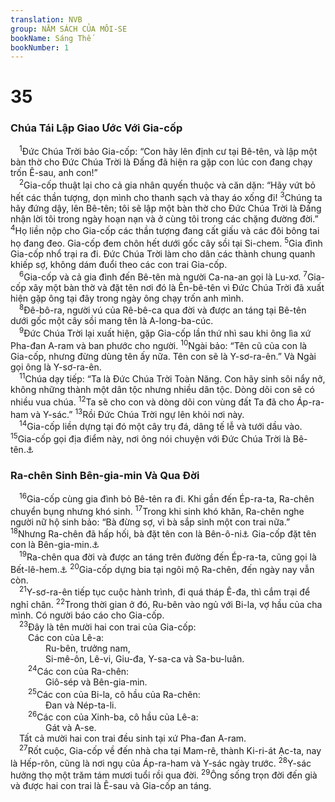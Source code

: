 ```yaml
---
translation: NVB
group: NĂM SÁCH CỦA MÔI-SE
bookName: Sáng Thế 
bookNumber: 1
---
```


<div class="title"><h1>35</h1><h3>Chúa Tái Lập Giao Ước Với Gia-cốp </h3></div>
<span class="verse sa_35_1"> <sup>1</sup>Đức Chúa Trời bảo Gia-cốp: “Con hãy lên định cư tại Bê-tên, và lập một bàn thờ cho Đức Chúa Trời là Đấng đã hiện ra gặp con lúc con đang chạy trốn Ê-sau, anh con!” <br/></span>
<span class="verse sa_35_2"> <sup>2</sup>Gia-cốp thuật lại cho cả gia nhân quyến thuộc và căn dặn: “Hãy vứt bỏ hết các thần tượng, dọn mình cho thanh sạch và thay áo xống đi! </span>
<span class="verse sa_35_3"><sup>3</sup>Chúng ta hãy đứng dậy, lên Bê-tên; tôi sẽ lập một bàn thờ cho Đức Chúa Trời là Đấng nhận lời tôi trong ngày hoạn nạn và ở cùng tôi trong các chặng đường đời.” </span>
<span class="verse sa_35_4"><sup>4</sup>Họ liền nộp cho Gia-cốp các thần tượng đang cất giấu và các đôi bông tai họ đang đeo. Gia-cốp đem chôn hết dưới gốc cây sồi tại Si-chem. </span>
<span class="verse sa_35_5"><sup>5</sup>Gia đình Gia-cốp nhổ trại ra đi. Đức Chúa Trời làm cho dân các thành chung quanh khiếp sợ, không dám đuổi theo các con trai Gia-cốp. <br/></span>
<span class="verse sa_35_6"> <sup>6</sup>Gia-cốp và cả gia đình đến Bê-tên mà người Ca-na-an gọi là Lu-xơ. </span>
<span class="verse sa_35_7"><sup>7</sup>Gia-cốp xây một bàn thờ và đặt tên nơi đó là Ên-bê-tên vì Đức Chúa Trời đã xuất hiện gặp ông tại đây trong ngày ông chạy trốn anh mình. <br/></span>
<span class="verse sa_35_8"> <sup>8</sup>Đê-bô-ra, người vú của Rê-bê-ca qua đời và được an táng tại Bê-tên dưới gốc một cây sồi mang tên là A-long-ba-cúc. <br/></span>
<span class="verse sa_35_9"> <sup>9</sup>Đức Chúa Trời lại xuất hiện, gặp Gia-cốp lần thứ nhì sau khi ông lìa xứ Pha-đan A-ram và ban phước cho người. </span>
<span class="verse sa_35_10"><sup>10</sup>Ngài bảo: “Tên cũ của con là Gia-cốp, nhưng đừng dùng tên ấy nữa. Tên con sẽ là Y-sơ-ra-ên.” Và Ngài gọi ông là Y-sơ-ra-ên. <br/></span>
<span class="verse sa_35_11"> <sup>11</sup>Chúa dạy tiếp: “Ta là Đức Chúa Trời Toàn Năng. Con hãy sinh sôi nẩy nở, không những thành một dân tộc nhưng nhiều dân tộc. Dòng dõi con sẽ có nhiều vua chúa. </span>
<span class="verse sa_35_12"><sup>12</sup>Ta sẽ cho con và dòng dõi con vùng đất Ta đã cho Áp-ra-ham và Y-sác.” </span>
<span class="verse sa_35_13"><sup>13</sup>Rồi Đức Chúa Trời ngự lên khỏi nơi này. <br/></span>
<span class="verse sa_35_14"> <sup>14</sup>Gia-cốp liền dựng tại đó một cây trụ đá, dâng tế lễ và tưới dầu vào. </span>
<span class="verse sa_35_15"><sup>15</sup>Gia-cốp gọi địa điểm này, nơi ông nói chuyện với Đức Chúa Trời là Bê-tên.<a data-toggle="tooltip" data-placement="bottom" title="Nghĩa là nhà Đức Chúa Trời">⚓</a><br/></span>
<div class="title"><h3>Ra-chên Sinh Bên-gia-min Và Qua Đời </h3></div>
<span class="verse sa_35_16"> <sup>16</sup>Gia-cốp cùng gia đình bỏ Bê-tên ra đi. Khi gần đến Ép-ra-ta, Ra-chên chuyển bụng nhưng khó sinh. </span>
<span class="verse sa_35_17"><sup>17</sup>Trong khi sinh khó khăn, Ra-chên nghe người nữ hộ sinh bảo: “Bà đừng sợ, vì bà sắp sinh một con trai nữa.” </span>
<span class="verse sa_35_18"><sup>18</sup>Nhưng Ra-chên đã hấp hối, bà đặt tên con là Bên-ô-ni<a data-toggle="tooltip" data-placement="bottom" title="Nghĩa là con trai tôi sinh ra trong sự đau đớn">⚓</a> Gia-cốp đặt tên con là Bên-gia-min.<a data-toggle="tooltip" data-placement="bottom" title="Nghĩa là con trai tay hữu ta">⚓</a><br/></span>
<span class="verse sa_35_19"> <sup>19</sup>Ra-chên qua đời và được an táng trên đường đến Ép-ra-ta, cũng gọi là Bết-lê-hem.<a data-toggle="tooltip" data-placement="bottom" title="Nghĩa là nhà bánh">⚓</a></span>
<span class="verse sa_35_20"><sup>20</sup>Gia-cốp dựng bia tại ngôi mộ Ra-chên, đến ngày nay vẫn còn. <br/></span>
<span class="verse sa_35_21"> <sup>21</sup>Y-sơ-ra-ên tiếp tục cuộc hành trình, đi quá tháp Ê-đa, thì cắm trại để nghỉ chân. </span>
<span class="verse sa_35_22"><sup>22</sup>Trong thời gian ở đó, Ru-bên vào ngủ với Bi-la, vợ hầu của cha mình. Có người báo cáo cho Gia-cốp. <br/></span>
<span class="verse sa_35_23"> <sup>23</sup>Đây là tên mười hai con trai của Gia-cốp: <br/>  Các con của Lê-a: <br/>    Ru-bên, trưởng nam, <br/>    Si-mê-ôn, Lê-vi, Giu-đa, Y-sa-ca và Sa-bu-luân. <br/></span>
<span class="verse sa_35_24">  <sup>24</sup>Các con của Ra-chên: <br/>    Giô-sép và Bên-gia-min. <br/></span>
<span class="verse sa_35_25">  <sup>25</sup>Các con của Bi-la, cô hầu của Ra-chên: <br/>    Đan và Nép-ta-li. <br/></span>
<span class="verse sa_35_26">  <sup>26</sup>Các con của Xinh-ba, cô hầu của Lê-a: <br/>    Gát và A-se. <br/> Tất cả mười hai con trai đều sinh tại xứ Pha-đan A-ram. <br/></span>
<span class="verse sa_35_27"> <sup>27</sup>Rốt cuộc, Gia-cốp về đến nhà cha tại Mam-rê, thành Ki-ri-át Ạc-ta, nay là Hếp-rôn, cũng là nơi ngụ của Áp-ra-ham và Y-sác ngày trước. </span>
<span class="verse sa_35_28"><sup>28</sup>Y-sác hưởng thọ một trăm tám mươi tuổi rồi qua đời. </span>
<span class="verse sa_35_29"><sup>29</sup>Ông sống trọn đời đến già và được hai con trai là Ê-sau và Gia-cốp an táng. <br/></span>
